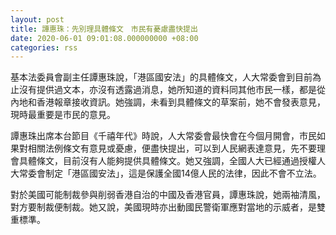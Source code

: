 ```yaml
---
layout: post
title: 譚惠珠：先別理具體條文　市民有憂慮盡快提出
date: 2020-06-01 09:01:08.000000000 +08:00
categories: rss
---
```


基本法委員會副主任譚惠珠說，「港區國安法」的具體條文，人大常委會到目前為止沒有提供過文本，亦沒有透露過消息，她所知道的資料同其他市民一樣，都是從內地和香港報章接收資訊。她強調，未看到具體條文的草案前，她不會發表意見，現時最重要是市民的意見。

譚惠珠出席本台節目《千禧年代》時說，人大常委會最快會在今個月開會，市民如果對相關法例條文有意見或憂慮，便盡快提出，可以到人民網表達意見，先不要理會具體條文，目前沒有人能夠提供具體條文。她又強調，全國人大已經通過授權人大常委會制定「港區國安法」，這是保護全國14億人民的法律，因此不會不立法。

對於美國可能制裁參與削弱香港自治的中國及香港官員，譚惠珠說，她兩袖清風，對方要制裁便制裁。她又說，美國現時亦出動國民警衛軍應對當地的示威者，是雙重標準。

